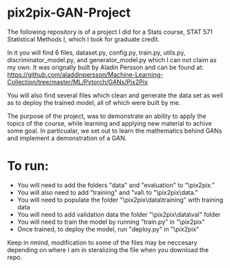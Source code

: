 # pix2pix-GAN-Project
The following repository is of a project I did for a Stats course, STAT 571 Statistical Methods I, which I took for graduate credit.

In it you will find 6 files, dataset.py, config.py, train.py, utils.py, discriminator_model.py, and generator_model.py which I can 
not claim as my own. It was orignally built by Aladin Persson and can be found at:
  https://github.com/aladdinpersson/Machine-Learning-Collection/tree/master/ML/Pytorch/GANs/Pix2Pix

You will also find several files which clean and generate the data set as well as to deploy the trained model, all of which were built 
by me.

The purpose of the project, was to demonstrate an ability to apply the topics of the course, while learning and applying new material
to achive some goal. In particualar, we set out to learn the mathematics behind GANs and implement a demonstration of a GAN.

# To run:
- You will need to add the folders "data\" and "evaluation\" to "\pix2pix\."
- You will also need to add "training\" and "val\ to "\pix2pix\data\."
- You will need to populate the folder "\pix2pix\data\training\" with training data
- You will need to add validation data the folder "\pix2pix\data\val\" folder
- You will need to train the model by running "train.py" in "\pix2pix\"
- Once trained, to deploy the model, run "deploy.py" in "\pix2pix\"

Keep in nmind, modification to some of the files may be neccesary depending on where I am in steralizing the file when you download 
the repo.
